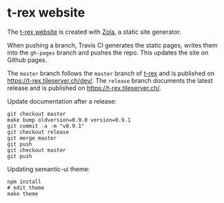 t-rex website
=============

The [t-rex website](https://t-rex.tileserver.ch/) is created with [Zola](https://www.getzola.org/), a static site generator.

When pushing a branch, Travis CI generates the static pages, writes them into the `gh-pages` branch and pushes the repo. This updates the site on Github pages.

The `master` branch follows the `master` branch of [t-rex](https://github.com/t-rex-tileserver/t-rex) and is published on https://t-rex.tileserver.ch/dev/. The `release` branch documents the latest release and is published on https://t-rex.tileserver.ch/.

Update documentation after a release:

```
git checkout master
make bump oldversion=0.9.0 version=0.9.1
git commit -a -m "v0.9.1"
git checkout release
git merge master
git push
git checkout master
git push
```

Updating semantic-ui theme:

    npm install
    # edit theme
    make theme

